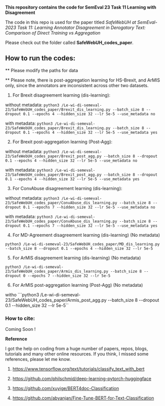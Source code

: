 **This repository contains the code for SemEval 23 Task 11 Learning with Disagreement**

The code in this repo is used for the paper titled *SafeWebUH at SemEval-2023 Task 11: Learning Annotator Disagreement in Derogatory Text: Comparison of Direct Training vs Aggregation* 

Please check out the folder called **SafeWebUH_codes_paper**.


## How to run the codes:

** Please modify the paths for data

** Please note, there is post-aggregation learning for HS-Brexit, and ArMIS only, since the annotators are inconsistent across other two datasets. 

1. For Brexit disagreement learning (dis-learning):

without metadata: ```python3 /Le-wi-di-semeval-23/SafeWebUH_codes_paper/Brexit_dis_learning.py --batch_size 8 --dropout 0.1 --epochs 4 --hidden_size 32 --lr 5e-5 --use_metadata no```

with metadata: ```python3 /Le-wi-di-semeval-23/SafeWebUH_codes_paper/Brexit_dis_learning.py --batch_size 8 --dropout 0.1 --epochs 4 --hidden_size 32 --lr 5e-5 --use_metadata yes```

2. For Brexit post-aggregation learning (Post-Agg):

without metadata: ```python3 /Le-wi-di-semeval-23/SafeWebUH_codes_paper/Brexit_post_agg.py --batch_size 8 --dropout 0.1 --epochs 4 --hidden_size 32 --lr 5e-5 --use_metadata no```

with metadata: ```python3 /Le-wi-di-semeval-23/SafeWebUH_codes_paper/Brexit_post_agg.py --batch_size 8 --dropout 0.1 --epochs 4 --hidden_size 32 --lr 5e-5 --use_metadata yes```

3. For ConvAbuse  disagreement learning (dis-learning):  

without metadata: ```python3 /Le-wi-di-semeval-23/SafeWebUH_codes_paper/ConvAbuse_dis_learning.py --batch_size 8 --dropout 0.1 --epochs 7 --hidden_size 32 --lr 5e-5 --use_metadata no```

with metadata: ```python3 /Le-wi-di-semeval-23/SafeWebUH_codes_paper/ConvAbuse_dis_learning.py --batch_size 8 --dropout 0.1 --epochs 7 --hidden_size 32 --lr 5e-5 --use_metadata yes```

4. For MD-Agreement disagreement learning (dis-learning) (No metadata)

```python3 /Le-wi-di-semeval-23/SafeWebUH_codes_paper/MD_dis_learning.py --batch_size 8 --dropout 0.1 --epochs 4 --hidden_size 32 --lr 5e-5```

5. For ArMIS disagreement learning (dis-learning) (No metadata)

```python3 /Le-wi-di-semeval-23/SafeWebUH_codes_paper/Armis_dis_learning.py --batch_size 8 --dropout 0 --epochs 7 --hidden_size 32 --lr 5e-5```

6. For ArMIS post-aggregation learning (Post-Agg) (No metadata)

witho ```python3 /Le-wi-di-semeval-23/SafeWebUH_codes_paper/Armis_post_agg.py --batch_size 8 --dropout 0.1 --hidden_size 32 --lr 5e-5``

### How to cite:

Coming Soon !

**Reference**

I got the help on coding from a huge number of papers, repos, blogs, tutorials and many other online resources. If you think, I missed some references, please let me know. 

1. https://www.tensorflow.org/text/tutorials/classify_text_with_bert

2. https://github.com/philschmid/deep-learning-pytorch-huggingface

3. https://github.com/xuyige/BERT4doc-Classification

4. https://github.com/abyanjan/Fine-Tune-BERT-for-Text-Classification
